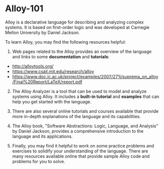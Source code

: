 # Alloy-101

Alloy is a declarative language for describing and analyzing complex systems. It is based on first-order logic and was developed at Carnegie Mellon University by Daniel Jackson.

To learn Alloy, you may find the following resources helpful:

1. Web pages related to the Alloy provides an overview of the language and links to some **documentation** and **tutorials**:

- http://alloytools.org/
- https://www.csail.mit.edu/research/alloy
- https://www.doc.ic.ac.uk/project/examples/2007/271j/suprema_on_alloy/Final%20Report/LaTeX/report.pdf

2. The Alloy Analyzer is a tool that can be used to model and analyze systems using Alloy. It includes a **built-in tutorial** and **examples** that can help you get started with the language.

3. There are also several online tutorials and courses available that provide more in-depth explanations of the language and its capabilities.

4. The Alloy book, "Software Abstractions: Logic, Language, and Analysis" by Daniel Jackson, provides a comprehensive introduction to the language and its applications.

5. Finally, you may find it helpful to work on some practice problems and exercises to solidify your understanding of the language. There are many resources available online that provide sample Alloy code and problems for you to solve.
